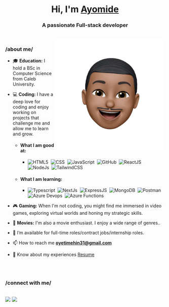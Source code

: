 <!-- ### Hi there 👋 -->

<!--
**Ayomide0123/Ayomide0123** is a ✨ _special_ ✨ repository because its `README.md` (this file) appears on your GitHub profile.

Here are some ideas to get you started:

- 🔭 I’m currently working on ...
- 🌱 I’m currently learning ...
- 👯 I’m looking to collaborate on ...
- 🤔 I’m looking for help with ...
- 💬 Ask me about ...
- 📫 How to reach me: ...
- 😄 Pronouns: ...
- ⚡ Fun fact: ...
-->

<h1 align="center">Hi, I'm <a href="https://ayomideoyetimehin.netlify.app/" target="blank">Ayomide</a></h1>
<h3 align="center">A passionate Full-stack developer</h3>
<br/>

<img align="right" top="500" height="auto" width="350" alt="GIF" src="./avatar.webp">

<h3>/about me/</h3>

- 🎓 **Education:** I hold a BSc in Computer Science from Caleb University.

- 💻 **Coding:** I have a deep love for coding and enjoy working on projects that challenge me and allow me to learn and grow.
  - <h4>What I am good at:</h4>
   
    - ![HTML5](https://img.shields.io/badge/HTML5-E34F26?style=for-the-badge&logo=html5&logoColor=white)&nbsp;
      ![CSS](https://img.shields.io/badge/CSS3-1572B6?style=for-the-badge&logo=css3&logoColor=white)&nbsp;
      ![JavaScript](https://img.shields.io/badge/JavaScript-323330?style=for-the-badge&logo=javascript&logoColor=F7DF1E)&nbsp;
      ![GitHub](https://img.shields.io/badge/GitHub-100000?style=for-the-badge&logo=github&logoColor=white)&nbsp;
      ![ReactJS](https://img.shields.io/badge/React-20232A?style=for-the-badge&logo=react&logoColor=61DAFB)&nbsp;
      ![NodeJs](https://img.shields.io/badge/Node%20js-339933?style=for-the-badge&logo=nodedotjs&logoColor=white)&nbsp;
      ![TailwindCSS](https://img.shields.io/badge/Tailwind_CSS-38B2AC?style=for-the-badge&logo=tailwind-css&logoColor=white)&nbsp;
  
  - <h4>What I am learning:</h4>
  
    - ![Typescript](https://img.shields.io/badge/TypeScript-007ACC?style=for-the-badge&logo=typescript&logoColor=white)&nbsp;
      ![NextJs](https://img.shields.io/badge/next%20js-000000?style=for-the-badge&logo=nextdotjs&logoColor=white)&nbsp;
      ![ExpressJS](https://img.shields.io/badge/Express%20js-000000?style=for-the-badge&logo=express&logoColor=white)&nbsp;
      ![MongoDB](https://img.shields.io/badge/MongoDB-4EA94B?style=for-the-badge&logo=mongodb&logoColor=white)&nbsp;
      ![Postman](https://img.shields.io/badge/Postman-FF6C37?style=for-the-badge&logo=Postman&logoColor=white)&nbsp;
      ![Azure Devops](https://img.shields.io/badge/Azure_DevOps-0078D7?style=for-the-badge&logo=azure-devops&logoColor=white)&nbsp;
      ![Azure Functions](https://img.shields.io/badge/Azure_Functions-0062AD?style=for-the-badge&logo=azure-functions&logoColor=white)&nbsp;
      


- 🎮 **Gaming:** When I'm not coding, you might find me immersed in video games, exploring virtual worlds and honing my strategic skills.
  
- 🍿 **Movies:** I'm also a movie enthusiast. I enjoy a wide range of genres..

- 🤝 I’m available for full-time roles/contract jobs/internship roles.

- 📫 How to reach me **oyetimehin31@gmail.com**

- 📄 Know about my experiences <a href="https://drive.google.com/file/d/1-61HdoiafxTqxh5ElRe5AhJ9ZiXWcOhg/view?usp=drive_link" target="blank">Resume</a>
<br/>
<br/>

<h3 align="left" >/connect with me/</h3>

[<img src="https://img.shields.io/badge/linkedin-%230077B5.svg?&style=for-the-badge&logo=linkedin&logoColor=white" />](https://www.linkedin.com/in/ayomide-oyetimehin-6946411b9/) [<img src = "https://img.shields.io/badge/twitter-%2320A1F1.svg?&style=for-the-badge&logo=twitter&logoColor=white">](https://twitter.com/just_ayomide_)
---
<!-- 
Credit: [Oyetimehin Ayomide](https://github.com/Ayomide0123)

Last Edited on: 027/09/2023 -->
